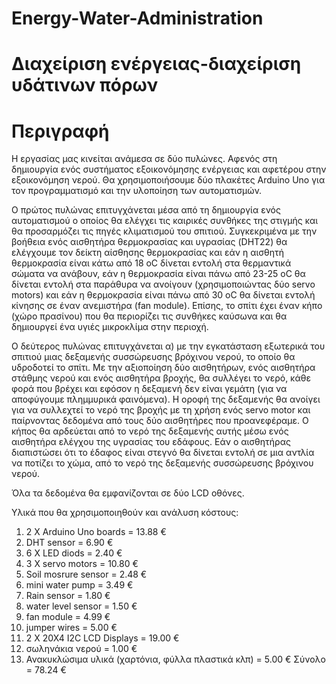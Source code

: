 # Energy-Water-Administration 
# Διαχείριση ενέργειας-διαχείριση υδάτινων πόρων

# Περιγραφή

Η εργασίας μας κινείται ανάμεσα σε δύο πυλώνες. Αφενός στη δημιουργία ενός συστήματος εξοικονόμησης ενέργειας και αφετέρου στην εξοικονόμηση νερού. Θα χρησιμοποιήσουμε δύο πλακέτες Arduino Uno για τον προγραμματισμό και την υλοποίηση των αυτοματισμών.

Ο πρώτος πυλώνας επιτυγχάνεται μέσα από τη δημιουργία ενός αυτοματισμού ο οποίος θα ελέγχει τις καιρικές συνθήκες της στιγμής και θα προσαρμόζει τις πηγές κλιματισμού του σπιτιού. Συγκεκριμένα με την βοήθεια ενός αισθητήρα θερμοκρασίας και υγρασίας (DHT22) θα ελέγχουμε τον δείκτη αίσθησης θερμοκρασίας και εάν η αισθητή θερμοκρασία είναι κάτω από 18 oC δίνεται εντολή στα θερμαντικά σώματα να ανάβουν, εάν η θερμοκρασία είναι πάνω από 23-25 oC θα δίνεται εντολή στα παράθυρα να ανοίγουν (χρησιμοποιώντας δύο servo motors) και εάν η θερμοκρασία είναι πάνω από 30 oC θα δίνεται εντολή κίνησης σε έναν ανεμιστήρα (fan module). Επίσης, το σπίτι έχει έναν κήπο (χώρο πρασίνου) που θα περιορίζει τις συνθήκες καύσωνα και θα δημιουργεί ένα υγιές μικροκλίμα στην περιοχή.

Ο δεύτερος πυλώνας επιτυγχάνεται α) με την εγκατάσταση εξωτερικά του σπιτιού μιας δεξαμενής συσσώρευσης βρόχινου νερού, το οποίο θα υδροδοτεί το σπίτι. Με την αξιοποίηση δύο αισθητήρων, ενός αισθητήρα στάθμης νερού και ενός αισθητήρα βροχής, θα συλλέγει το νερό, κάθε φορά που βρέχει και εφόσον η δεξαμενή δεν είναι γεμάτη (για να αποφύγουμε πλημμυρικά φαινόμενα). Η οροφή της δεξαμενής θα ανοίγει για να συλλεχτεί το νερό της βροχής με τη χρήση ενός servo motor και παίρνοντας δεδομένα από τους δύο αισθητήρες που προανεφέραμε. Ο κήπος θα αρδεύεται από το νερό της δεξαμενής αυτής μέσω ενός αισθητήρα ελέγχου της υγρασίας του εδάφους. Εάν ο αισθητήρας διαπιστώσει ότι το έδαφος είναι στεγνό θα δίνεται εντολή σε μια αντλία να ποτίζει το χώμα, από το νερό της δεξαμενής συσσώρευσης βρόχινου νερού. 

Όλα τα δεδομένα θα εμφανίζονται σε δύο LCD οθόνες.

Υλικά που θα χρησιμοποιηθούν και ανάλυση κόστους:

1.	2 X Arduino Uno boards =	13.88 €
2.	DHT sensor =	6.90 €
3.	6 X LED diods =	2.40 €
4.	3 X servo motors =	10.80 €
5.	Soil mosrure sensor =	2.48 €
6.	mini water pump =	3.49 €
7.	Rain sensor =	1.80 €
8.	water level sensor =	1.50 €
9.	fan module =	4.99 €
10.	jumper wires =	5.00 €
11.	2 X 20X4 I2C LCD Displays =	19.00 €
12.	σωληνάκια νερού =	1.00 €
13.	Ανακυκλώσιμα υλικά (χαρτόνια, φύλλα πλαστικά κλπ) =	5.00 €
Σύνολο  =	78.24 €
